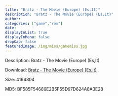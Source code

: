 ```yaml
---
title: "Bratz - The Movie (Europe) (Es,It)"
description: "Bratz - The Movie (Europe) (Es,It)"
author: 
categories: ["game","rom"]
date: 
displayInList: true
displayInMenu: false
dropCap: false
featuredImage: /img/miss/gamemiss.jpg
---
```


Description: Bratz - The Movie (Europe) (Es,It)

Download: <a style="text-decoration:underline;" href="https://mega.nz/#!iOJECKLT!dOCNwwbpY-ksNrEmOpLqjIbiCsS6jzNsyU0YN1GCXvo" target = "_blank" rel = "nofollow" > Bratz - The Movie (Europe) (Es,It)</a>

Size: 4194304

MD5: BF585F54686E2B5F55D97D624A8A3E28

